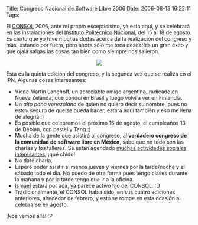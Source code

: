 Title: Congreso Nacional de Software Libre 2006
Date: 2006-08-13 16:22:11
Tags: 

<p>El <a target="_blank" href="http://www.consol.org.mx">CONSOL</a> 2006, ante mi propio escepticismo, ya está aquí, y se celebrará en las instalaciones del <a target="_blank" href="http://www.ipn.mx">Instituto Politécnico Nacional</a>, del 15 al 18 de agosto. Es cierto que yo tuve muchas dudas acerca de la realización del congreso y más, estando por fuera, pero ahora sólo me toca desearles un gran éxito y que ojalá salgas las cosas tan bien como siempre nos salieron.
</p>
<p align="center"><img src="http://www.damog.net/files/misc/consol.jpg"/></p>
<p>
Esta es la quinta edición del congreso, y la segunda vez que se realiza en el IPN. Algunas cosas interesantes:
</p>
<ul>
<li>Viene Martin Langhoff, un apreciable amigo argentino, radicado en Nueva Zelanda, que conocí en Brasil y luego volví a ver en Finlandia.</li>
<li>Un <em>alto pana venezolano</em> de quien no quiero decir su nombre, pues no estoy seguro de que se pueda hacer, estará aquí también y eso me llena de alegría :)</li>
<li>Es posible que celebremos el próximo 16 de agosto, el cumpleaños 13 de Debian, con pastel y Tang :)</li>
<li>Mucha de la gente que asistirá al congreso, al <strong>verdadero congreso de la comunidad de software libre en México</strong>, sabe que no todo son las charlas y los talleres. Se están agendado <a target="_blank" href="http://cosas.por.hacer.enel.consol.por.linuxeros.org">muchas actividades sociales interesantes</a>, ¡qué chido!</li>
<li>No daré charla.</li>
<li>Espero poder asistir al menos jueves y viernes por la tarde/noche y el sábado todo el día. No puedo de otra forma pues tengo clases durante la mañana y por la tarde tengo que ir a la oficina.</li>
<li>
<a target="_blank" href="http://www.olea.org">Ismael</a> estará por acá, ya parece activo fijo del CONSOL. :D</li>
<li>Tradicionalmente, el CONSOL había sido, en sus cuatro ediciones anteriores, alrededor de febrero, y esto se rompe en esta ocasión al celebrarse en agosto.</li>
</ul>
<p>
¡Nos vemos allá! :P </p>
